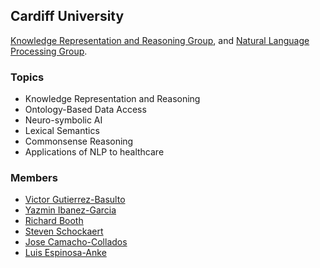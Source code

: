 ## Cardiff University 

[Knowledge Representation and Reasoning  Group](https://www.cardiff.ac.uk/research/explore/research-units/cardiff-knowledge-representation-and-reasoning), and [Natural Language Processing Group](https://www.cardiff.ac.uk/research/explore/research-units/natural-language-processing).

### Topics
- Knowledge Representation and Reasoning
- Ontology-Based Data Access
- Neuro-symbolic AI
- Lexical Semantics
- Commonsense Reasoning
- Applications of NLP to healthcare

### Members
- [Victor Gutierrez-Basulto](https://www.cardiff.ac.uk/people/view/543129-gutierrez-basulto-victor)
- [Yazmin Ibanez-Garcia](https://www.cardiff.ac.uk/people/view/1418353-ibanez-garcia-yazmin)
- [Richard Booth](https://www.cardiff.ac.uk/people/view/473179-booth-richard)
- [Steven Schockaert](https://www.cardiff.ac.uk/people/view/133772-schockaert-steven)
- [Jose Camacho-Collados](https://www.cardiff.ac.uk/people/view/1178085-camacho-collados-jose)
- [Luis  Espinosa-Anke](https://www.cardiff.ac.uk/people/view/1063569-anke-luis)
